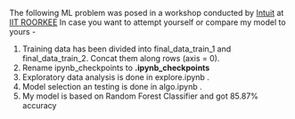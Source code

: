 The following ML problem was posed in a workshop conducted by [Intuit](https://www.intuit.com/) at [IIT ROORKEE](https://www.iitr.ac.in/)
In case you want to attempt yourself or compare my model to yours -
1. Training data has been divided into final_data_train_1 and final_data_train_2. Concat them along rows (axis = 0).
2. Rename ipynb_checkpoints to <b>.ipynb_checkpoints</b>
3. Exploratory data analysis is done in explore.ipynb .
4. Model selection an testing is done in algo.ipynb .
5. My model is based on Random Forest Classifier and got 85.87% accuracy
